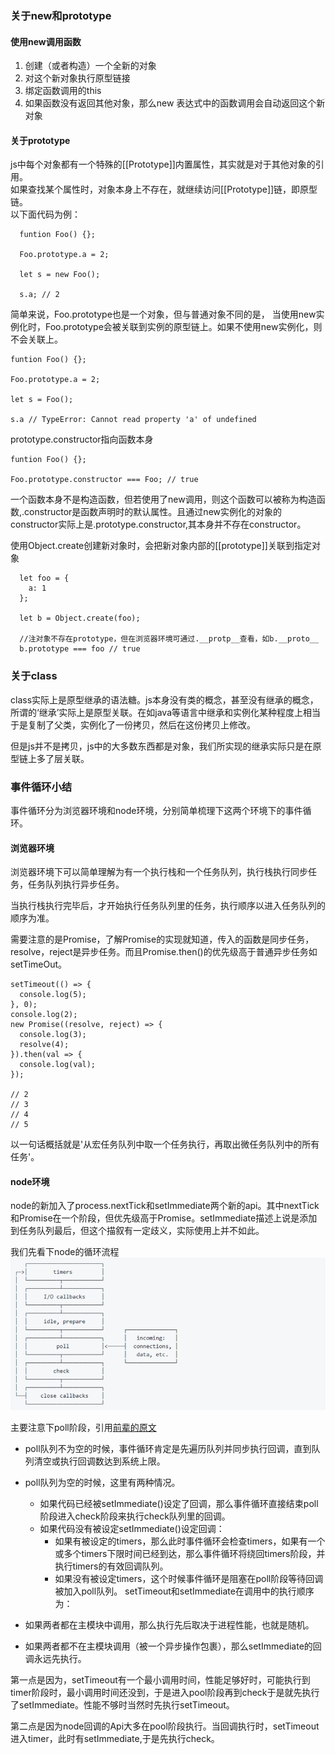 ### 关于new和prototype

#### 使用new调用函数
1. 创建（或者构造）一个全新的对象
2. 对这个新对象执行原型链接
3. 绑定函数调用的this
4. 如果函数没有返回其他对象，那么new 表达式中的函数调用会自动返回这个新对象

#### 关于prototype
js中每个对象都有一个特殊的[[Prototype]]内置属性，其实就是对于其他对象的引用。  
如果查找某个属性时，对象本身上不存在，就继续访问[[Prototype]]链，即原型链。  
以下面代码为例：
```
  funtion Foo() {};

  Foo.prototype.a = 2;

  let s = new Foo();

  s.a; // 2

```
简单来说，Foo.prototype也是一个对象，但与普通对象不同的是，
当使用new实例化时，Foo.prototype会被关联到实例的原型链上。如果不使用new实例化，则不会关联上。
```
funtion Foo() {};

Foo.prototype.a = 2;

let s = Foo();

s.a // TypeError: Cannot read property 'a' of undefined
```

prototype.constructor指向函数本身
```
funtion Foo() {};

Foo.prototype.constructor === Foo; // true

```
一个函数本身不是构造函数，但若使用了new调用，则这个函数可以被称为构造函数,.constructor是函数声明时的默认属性。且通过new实例化的对象的constructor实际上是.prototype.constructor,其本身并不存在constructor。

使用Object.create创建新对象时，会把新对象内部的[[prototype]]关联到指定对象
```
  let foo = {
    a: 1
  };

  let b = Object.create(foo);

  //注对象不存在prototype，但在浏览器环境可通过.__protp__查看，如b.__proto__
  b.prototype === foo // true
```

### 关于class

class实际上是原型继承的语法糖。js本身没有类的概念，甚至没有继承的概念，所谓的‘继承’实际上是原型关联。在如java等语言中继承和实例化某种程度上相当于是复制了父类，实例化了一份拷贝，然后在这份拷贝上修改。

但是js并不是拷贝，js中的大多数东西都是对象，我们所实现的继承实际只是在原型链上多了层关联。

### 事件循环小结

事件循环分为浏览器环境和node环境，分别简单梳理下这两个环境下的事件循环。

#### 浏览器环境

浏览器环境下可以简单理解为有一个执行栈和一个任务队列，执行栈执行同步任务，任务队列执行异步任务。

当执行栈执行完毕后，才开始执行任务队列里的任务，执行顺序以进入任务队列的顺序为准。

需要注意的是Promise，了解Promise的实现就知道，传入的函数是同步任务，resolve，reject是异步任务。而且Promise.then()的优先级高于普通异步任务如setTimeOut。

```
setTimeout(() => {
  console.log(5);
}, 0);
console.log(2);
new Promise((resolve, reject) => {
  console.log(3);
  resolve(4);
}).then(val => {
  console.log(val);
});

// 2
// 3
// 4
// 5

```
以一句话概括就是'从宏任务队列中取一个任务执行，再取出微任务队列中的所有任务'。

#### node环境
node的新加入了process.nextTick和setImmediate两个新的api。其中nextTick和Promise在一个阶段，但优先级高于Promise。setImmediate描述上说是添加到任务队列最后，但这个描叙有一定歧义，实际使用上并不如此。

我们先看下node的循环流程
![node循环](../imgs/event_loop.png)

主要注意下poll阶段，引用[前辈的原文](https://segmentfault.com/a/1190000013102056)

* poll队列不为空的时候，事件循环肯定是先遍历队列并同步执行回调，直到队列清空或执行回调数达到系统上限。
* poll队列为空的时候，这里有两种情况。
  * 如果代码已经被setImmediate()设定了回调，那么事件循环直接结束poll阶段进入check阶段来执行check队列里的回调。
  * 如果代码没有被设定setImmediate()设定回调：
    * 如果有被设定的timers，那么此时事件循环会检查timers，如果有一个或多个timers下限时间已经到达，那么事件循环将绕回timers阶段，并执行timers的有效回调队列。
    * 如果没有被设定timers，这个时候事件循环是阻塞在poll阶段等待回调被加入poll队列。
setTimeout和setImmediate在调用中的执行顺序为：

* 如果两者都在主模块中调用，那么执行先后取决于进程性能，也就是随机。
* 如果两者都不在主模块调用（被一个异步操作包裹），那么setImmediate的回调永远先执行。

第一点是因为，setTimeout有一个最小调用时间，性能足够好时，可能执行到timer阶段时，最小调用时间还没到，于是进入pool阶段再到check于是就先执行了setImmediate。性能不够时当然时先执行setTimeout。

第二点是因为node回调的Api大多在pool阶段执行。当回调执行时，setTimeout进入timer，此时有setImmediate,于是先执行check。
